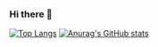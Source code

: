 ### Hi there 👋

[![Top Langs](https://github-readme-stats.vercel.app/api/top-langs/?username=Shin-seung-hyun)](https://github.com/Shin-seung-hyun/github-readme-stats)
[![Anurag's GitHub stats](https://github-readme-stats.vercel.app/api?username=Shin-seung-hyun)](https://github.com/Shin-seung-hyun/github-readme-stats)

<!--
**Shin-seung-hyun/Shin-seung-hyun** is a ✨ _special_ ✨ repository because its `README.md` (this file) appears on your GitHub profile.

Here are some ideas to get you started:

- 🔭 I’m currently working on ...
- 🌱 I’m currently learning ...
- 👯 I’m looking to collaborate on ...
- 🤔 I’m looking for help with ...
- 💬 Ask me about ...
- 📫 How to reach me: ...
- 😄 Pronouns: ...
- ⚡ Fun fact: ...
-->
